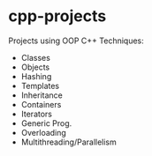 # cpp-projects
Projects using OOP C++ Techniques:
* Classes
* Objects
* Hashing
* Templates
* Inheritance
* Containers
* Iterators
* Generic Prog.
* Overloading
* Multithreading/Parallelism
  
